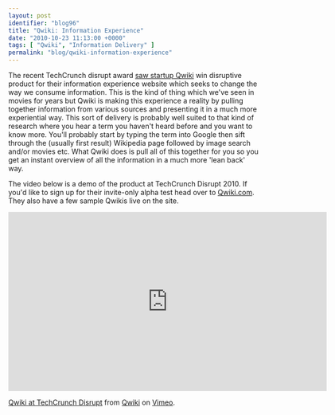 ```yaml
---
layout: post
identifier: "blog96"
title: "Qwiki: Information Experience"
date: "2010-10-23 11:13:00 +0000"
tags: [ "Qwiki", "Information Delivery" ]
permalink: "blog/qwiki-information-experience"
---
```

The recent TechCrunch disrupt award [saw startup Qwiki](http://techcrunch.com/2010/09/29/qwiki-techcrunch-disrupt-winner/) win disruptive product for their information experience website which seeks to change the way we consume information. This is the kind of thing which we've seen in movies for years but Qwiki is making this experience a reality by pulling together information from various sources and presenting it in a much more experiential way. This sort of delivery is probably well suited to that kind of research where you hear a term you haven't heard before and you want to know more. You'll probably start by typing the term into Google then sift through the (usually first result) Wikipedia page followed by image search and/or movies etc. What Qwiki does is pull all of this together for you so you get an instant overview of all the information in a much more 'lean back' way.

The video below is a demo of the product at TechCrunch Disrupt 2010. If you'd like to sign up for their invite-only alpha test head over to [Qwiki.com](http://qwiki.com/). They also have a few sample Qwikis live on the site.

<iframe src="https://player.vimeo.com/video/15444551" width="640" height="360" frameborder="0" webkitallowfullscreen mozallowfullscreen allowfullscreen></iframe>

[Qwiki at TechCrunch Disrupt](http://vimeo.com/15444551) from [Qwiki](http://vimeo.com/qwiki) on [Vimeo](http://vimeo.com/).